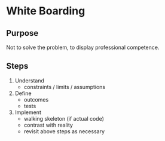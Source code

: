 # White Boarding

## Purpose
Not to solve the problem, to display professional competence.

## Steps
1. Understand
    * constraints / limits / assumptions
1. Define
    * outcomes
    * tests
1. Implement
    * walking skeleton (if actual code)
    * contrast with reality
    * revisit above steps as necessary
